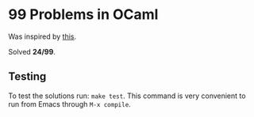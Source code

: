 # 99 Problems in OCaml #

Was inspired by [this](http://ocaml.org/tutorials/99problems.html).

Solved **24/99**.

## Testing ##

To test the solutions run: `make test`. This command is very
convenient to run from Emacs through `M-x compile`.
